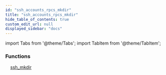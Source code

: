 ```yaml
---
id: "ssh_accounts_rpcs_mkdir"
title: "ssh_accounts_rpcs_mkdir"
hide_table_of_contents: true
custom_edit_url: null
displayed_sidebar: "docs"
---
```


import Tabs from '@theme/Tabs';
import TabItem from '@theme/TabItem';

<Tabs queryString="view">
  <TabItem value="components" label="Components" default>

### Functions
    [ssh_mkdir](../../ssh/tables/ssh_accounts_rpcs_mkdir.SshMkdir)

</TabItem>
  <TabItem value="code-examples" label="Code examples">

</TabItem>
</Tabs>
